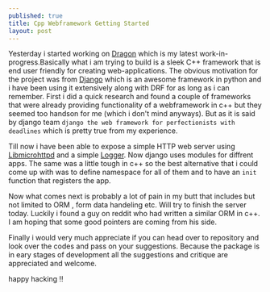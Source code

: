 ```yaml
---
published: true
title: Cpp Webframework Getting Started
layout: post
---
```

Yesterday i started working on [Dragon](https://github.com/xcage01/octo-dragon)
which is my latest work-in-progress.Basically what i am trying to build is a 
sleek C++ framework that is end user friendly for creating web-applications.
The obvious motivation for the project was from 
[Django](https://www.djangoproject.com/) which is an awesome framework in python
and i have been using it extensively along with DRF for as long as i can 
remember. First i did a quick research and found a couple of frameworks that
were already providing functionality of a webframework in c++ but they seemed
too handson for me (which i don't mind anyways). But as it is said by django
team `django the web framework for perfectionists with deadlines` which is pretty
true from my experience.

Till now i have been able to expose a simple HTTP web server using [Libmicrohttpd](https://www.gnu.org/software/libmicrohttpd/) and a simple [Logger](https://github.com/easylogging/easyloggingpp). Now django uses modules for diffrent apps. The same was a little
tough in c++ so the best alternative that i could come up with was to define
namespace for all of them and to have an `init` function that registers the app.

Now what comes next is probably a lot of pain in my butt that includes but not
limited to ORM , form data handeling etc. Will try to finish the server today.
Luckily i found a guy on reddit who had written a similar ORM in c++. I am hoping
that some good pointers are coming from his side.

Finally i would very much appreciate if you can head over to repository and
look over the codes and pass on your suggestions. Because the package is in
eary stages of development all the suggestions and critique are appreciated and
welcome.

happy hacking !!